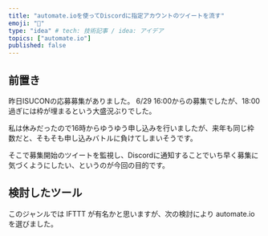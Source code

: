 ```yaml
---
title: "automate.ioを使ってDiscordに指定アカウントのツイートを流す"
emoji: "🤖"
type: "idea" # tech: 技術記事 / idea: アイデア
topics: ["automate.io"]
published: false
---
```


## 前置き

昨日ISUCONの応募募集がありました。
6/29 16:00からの募集でしたが、18:00過ぎには枠が埋まるという大盛況ぶりでした。

私は休みだったので16時からゆうゆう申し込みを行いましたが、来年も同じ枠数だと、そもそも申し込みバトルに負けてしまいそうです。

そこで募集開始のツイートを監視し、Discordに通知することでいち早く募集に気づくようにしたい、というのが今回の目的です。

## 検討したツール

このジャンルでは IFTTT が有名かと思いますが、次の検討により automate\.io を選びました。


